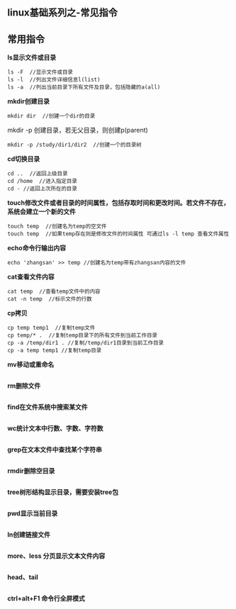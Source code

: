 ## linux基础系列之-常见指令

## 常用指令

**ls显示文件或目录**<br/>
```
ls -F  //显示文件或目录
ls -l  //列出文件详细信息l(list)
ls -a  //列出当前目录下所有文件及目录，包括隐藏的a(all)
```

**mkdir创建目录**
```
mkdir dir  //创建一个dir的目录
```
mkdir -p 创建目录，若无父目录，则创建p(parent) <br/>
```
mkdir -p /study/dir1/dir2  //创建一个的目录树
```

**cd切换目录**
```
cd ..  //返回上级目录
cd /home  //进入指定目录
cd - //返回上次所在的目录 
```

**touch修改文件或者目录的时间属性，包括存取时间和更改时间。若文件不存在，系统会建立一个新的文件**
```
touch temp  //创建名为temp的空文件
touch temp  //如果temp存在则是修改文件的时间属性 可通过ls -l temp 查看文件属性
```

**echo命令行输出内容**
```
echo 'zhangsan' >> temp //创建名为temp带有zhangsan内容的文件
```
**cat查看文件内容**
```
cat temp  //查看temp文件中的内容
cat -n temp  //标示文件的行数
```

**cp拷贝**
```
cp temp temp1  //复制temp文件
cp temp/* .  //复制temp目录下的所有文件到当前工作目录 
cp -a /temp/dir1 . //复制/temp/dir1目录到当前工作目录 
cp -a temp temp1 //复制temp目录 
```

**mv移动或重命名**
```
```

**rm删除文件**
```
```

**find在文件系统中搜索某文件**
```
```

**wc统计文本中行数、字数、字符数**
```
```

**grep在文本文件中查找某个字符串**
```
```

**rmdir删除空目录**
```
```

**tree树形结构显示目录，需要安装tree包**
```
```

**pwd显示当前目录**
```
```

**ln创建链接文件**
```
```

**more、less  分页显示文本文件内容**
```
```

**head、tail**
```
```

**ctrl+alt+F1  命令行全屏模式**









